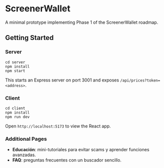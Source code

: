 # ScreenerWallet

A minimal prototype implementing Phase 1 of the ScreenerWallet roadmap.

## Getting Started

### Server

```
cd server
npm install
npm start
```

This starts an Express server on port 3001 and exposes `/api/prices?token=<address>`.

### Client

```
cd client
npm install
npm run dev
```

Open `http://localhost:5173` to view the React app.

### Additional Pages

- **Educación**: mini-tutoriales para evitar scams y aprender funciones avanzadas.
- **FAQ**: preguntas frecuentes con un buscador sencillo.
